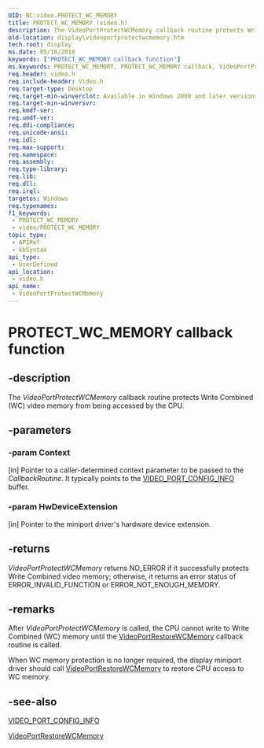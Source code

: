```yaml
---
UID: NC:video.PROTECT_WC_MEMORY
title: PROTECT_WC_MEMORY (video.h)
description: The VideoPortProtectWCMemory callback routine protects Write Combined (WC) video memory from being accessed by the CPU.
old-location: display\videoportprotectwcmemory.htm
tech.root: display
ms.date: 05/10/2018
keywords: ["PROTECT_WC_MEMORY callback function"]
ms.keywords: PROTECT_WC_MEMORY, PROTECT_WC_MEMORY callback, VideoPortProtectWCMemory, VideoPortProtectWCMemory callback function [Display Devices], VideoPort_Functions_5aead504-6c27-4b86-95e0-b4ec1b2b3e7d.xml, display.videoportprotectwcmemory, video/VideoPortProtectWCMemory
req.header: video.h
req.include-header: Video.h
req.target-type: Desktop
req.target-min-winverclnt: Available in Windows 2000 and later versions of the Windows operating systems.
req.target-min-winversvr: 
req.kmdf-ver: 
req.umdf-ver: 
req.ddi-compliance: 
req.unicode-ansi: 
req.idl: 
req.max-support: 
req.namespace: 
req.assembly: 
req.type-library: 
req.lib: 
req.dll: 
req.irql: 
targetos: Windows
req.typenames: 
f1_keywords:
 - PROTECT_WC_MEMORY
 - video/PROTECT_WC_MEMORY
topic_type:
 - APIRef
 - kbSyntax
api_type:
 - UserDefined
api_location:
 - video.h
api_name:
 - VideoPortProtectWCMemory
---
```


# PROTECT_WC_MEMORY callback function


## -description

The <i>VideoPortProtectWCMemory</i> callback routine protects Write Combined (WC) video memory from being accessed by the CPU.

## -parameters

### -param Context 

[in]
Pointer to a caller-determined context parameter to be passed to the <i>CallbackRoutine</i>. It typically points to the <a href="/windows-hardware/drivers/ddi/video/ns-video-_video_port_config_info">VIDEO_PORT_CONFIG_INFO</a> buffer.

### -param HwDeviceExtension 

[in]
Pointer to the miniport driver's hardware device extension.

## -returns

<i>VideoPortProtectWCMemory</i> returns NO_ERROR if it successfully protects Write Combined video memory; otherwise, it returns an error status of ERROR_INVALID_FUNCTION or ERROR_NOT_ENOUGH_MEMORY.

## -remarks

After <i>VideoPortProtectWCMemory</i> is called, the CPU cannot write to Write Combined (WC) memory until the <a href="/windows-hardware/drivers/ddi/video/nc-video-restore_wc_memory">VideoPortRestoreWCMemory</a> callback routine is called.

When WC memory protection is no longer required, the display miniport driver should call <a href="/windows-hardware/drivers/ddi/video/nc-video-restore_wc_memory">VideoPortRestoreWCMemory</a> to restore CPU access to WC memory.

## -see-also

<a href="/windows-hardware/drivers/ddi/video/ns-video-_video_port_config_info">VIDEO_PORT_CONFIG_INFO</a>



<a href="/windows-hardware/drivers/ddi/video/nc-video-restore_wc_memory">VideoPortRestoreWCMemory</a>
